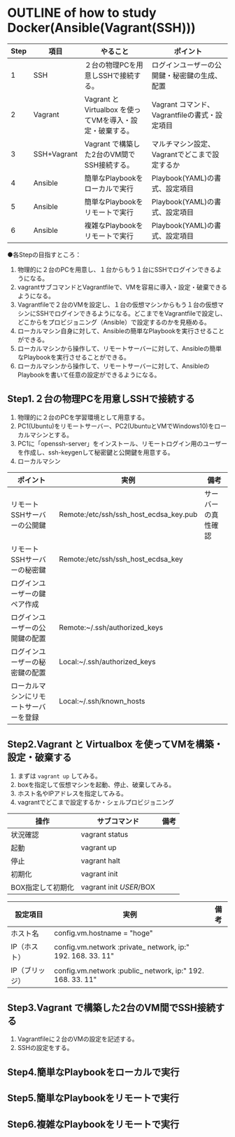 # OUTLINE of how to study Docker(Ansible(Vagrant(SSH)))



|Step|項目|やること|ポイント|
|---|---|---|---|
|1|SSH|２台の物理PCを用意しSSHで接続する。|ログインユーザーの公開鍵・秘密鍵の生成、配置
|2|Vagrant|Vagrant と Virtualbox を使ってVMを導入・設定・破棄する。|Vagrant コマンド、Vagrantfileの書式・設定項目
|3|SSH+Vagrant|Vagrant で構築した2台のVM間でSSH接続する。|マルチマシン設定、Vagrantでどこまで設定するか
|4|Ansible|簡単なPlaybookをローカルで実行|Playbook(YAML)の書式、設定項目
|5|Ansible|簡単なPlaybookをリモートで実行|Playbook(YAML)の書式、設定項目
|6|Ansible|複雑なPlaybookをリモートで実行|Playbook(YAML)の書式、設定項目
  

●各Stepの目指すところ：
1. 物理的に２台のPCを用意し、１台からもう１台にSSHでログインできるようになる。
2. vagrantサブコマンドとVagrantfileで、VMを容易に導入・設定・破棄できるようになる。
3. Vagrantfileで２台のVMを設定し、１台の仮想マシンからもう１台の仮想マシンにSSHでログインできるようになる。どこまでをVagrantfileで設定し、どこからをプロビジョニング（Ansible）で設定するのかを見極める。
4. ローカルマシン自身に対して、Ansibleの簡単なPlaybookを実行させることができる。
5. ローカルマシンから操作して、リモートサーバーに対して、Ansibleの簡単なPlaybookを実行させることができる。
6. ローカルマシンから操作して、リモートサーバーに対して、AnsibleのPlaybookを書いて任意の設定ができるようになる。

## Step1.２台の物理PCを用意しSSHで接続する
1. 物理的に２台のPCを学習環境として用意する。
2. PC1(Ubuntu)をリモートサーバー、PC2(UbuntuとVMでWindows10)をローカルマシンとする。
3. PC1に「openssh-server」をインストール、リモートログイン用のユーザーを作成し、ssh-keygenして秘密鍵と公開鍵を用意する。
4. ローカルマシン

|ポイント|実例|備考|
|---|---|---|
|リモートSSHサーバーの公開鍵|Remote:/etc/ssh/ssh_host_ecdsa_key.pub|サーバーの真性確認|
|リモートSSHサーバーの秘密鍵|Remote:/etc/ssh/ssh_host_ecdsa_key||
|ログインユーザーの鍵ペア作成|||
|ログインユーザーの公開鍵の配置|Remote:~/.ssh/authorized_keys||
|ログインユーザーの秘密鍵の配置|Local:~/.ssh/authorized_keys||
|ローカルマシンにリモートサーバーを登録|Local:~/.ssh/known_hosts||

## Step2.Vagrant と Virtualbox を使ってVMを構築・設定・破棄する
1. まずは `vagrant up` してみる。
2. boxを指定して仮想マシンを起動、停止、破棄してみる。
3. ホスト名やIPアドレスを指定してみる。
4. vagrantでどこまで設定するか・シェルプロビジョニング

|操作|サブコマンド|備考|
|---|---|---|
|状況確認|vagrant status||
|起動|vagrant up||
|停止|vagrant halt||
|初期化|vagrant init||
|BOX指定して初期化|vagrant init $USER/$BOX||


|設定項目|実例|備考|
|---|---|---|
|ホスト名|config.vm.hostname = "hoge"||
|IP（ホスト）|config.vm.network :private_ network, ip:" 192. 168. 33. 11"||
|IP（ブリッジ）|config.vm.network :public_ network, ip:" 192. 168. 33. 11"||


## Step3.Vagrant で構築した2台のVM間でSSH接続する
1. Vagrantfileに２台のVMの設定を記述する。
2. SSHの設定をする。

## Step4.簡単なPlaybookをローカルで実行

## Step5.簡単なPlaybookをリモートで実行

## Step6.複雑なPlaybookをリモートで実行
